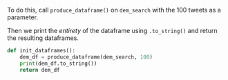 <!--title={init_dataframes() explained}-->

To do this, call `produce_dataframe()` on `dem_search`  with the 100 tweets as a parameter.

Then we print the *entirety* of the dataframe using `.to_string()` and return the resulting dataframes.

```python
def init_dataframes():
    dem_df = produce_dataframe(dem_search, 100)
    print(dem_df.to_string())
    return dem_df
```